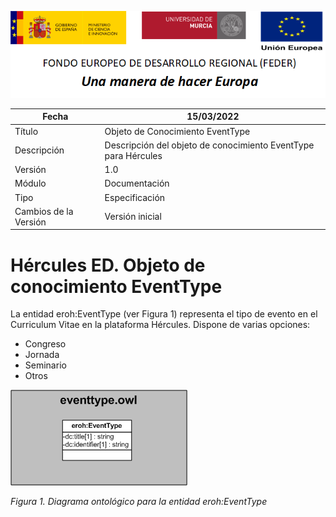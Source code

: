 ![](../../Docs/media/CabeceraDocumentosMD.png)

| Fecha         | 15/03/2022                                                   |
| ------------- | ------------------------------------------------------------ |
|Título|Objeto de Conocimiento EventType| 
|Descripción|Descripción del objeto de conocimiento EventType para Hércules|
|Versión|1.0|
|Módulo|Documentación|
|Tipo|Especificación|
|Cambios de la Versión|Versión inicial|

# Hércules ED. Objeto de conocimiento EventType

La entidad eroh:EventType (ver Figura 1) representa el tipo de evento en el Curriculum Vitae en la plataforma Hércules. Dispone de varias opciones:
- Congreso
- Jornada
- Seminario
- Otros

![](../../Docs/media/ObjetosDeConocimiento/EventType.png)

*Figura 1. Diagrama ontológico para la entidad eroh:EventType*
